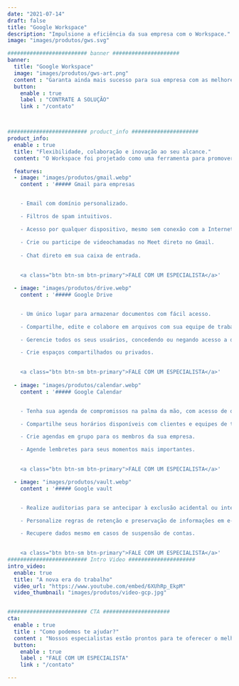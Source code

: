 ```yaml
---
date: "2021-07-14"
draft: false
title: "Google Workspace"
description: "Impulsione a eficiência da sua empresa com o Workspace."
image: "images/produtos/gws.svg"

######################### banner #####################
banner:
  title: "Google Workspace"
  image: "images/produtos/gws-art.png"
  content : "Garanta ainda mais sucesso para sua empresa com as melhores ferramentas de produtividade do mercado, aumentando a eficiência para suas equipes com soluções personalizadas.<br>Conte com a FuncCloud para implementar workspace."
  button:
    enable : true
    label : "CONTRATE A SOLUÇÃO"
    link : "/contato"



######################### product_info #####################
product_info:
  enable : true
  title: "Flexibilidade, colaboração e inovação ao seu alcance."
  content: "O Workspace foi projetado como uma ferramenta para promover o trabalho em equipe, agilizar a comunicação e suas atividades diárias. Com ferramentas intuitivas para o local de trabalho e atualizações em tempo real, as pessoas podem transformar o trabalho em equipe." 

  features:
  - image: "images/produtos/gmail.webp"
    content : '##### Gmail para empresas


    - Email com domínio personalizado.

    - Filtros de spam intuitivos.

    - Acesso por qualquer dispositivo, mesmo sem conexão com a Internet.

    - Crie ou participe de videochamadas no Meet direto no Gmail.
    
    - Chat direto em sua caixa de entrada.
    
    
    <a class="btn btn-sm btn-primary">FALE COM UM ESPECIALISTA</a>'

  - image: "images/produtos/drive.webp"
    content : '##### Google Drive


    - Um único lugar para armazenar documentos com fácil acesso.

    - Compartilhe, edite e colabore em arquivos com sua equipe de trabalho.

    - Gerencie todos os seus usuários, concedendo ou negando acesso a determinados arquivos.

    - Crie espaços compartilhados ou privados.

    
    <a class="btn btn-sm btn-primary">FALE COM UM ESPECIALISTA</a>'
  
  - image: "images/produtos/calendar.webp"
    content : '##### Google Calendar


    - Tenha sua agenda de compromissos na palma da mão, com acesso de qualquer dispositivo e lugar.

    - Compartilhe seus horários disponíveis com clientes e equipes de trabalho.

    - Crie agendas em grupo para os membros da sua empresa.

    - Agende lembretes para seus momentos mais importantes.

    
    <a class="btn btn-sm btn-primary">FALE COM UM ESPECIALISTA</a>'

  - image: "images/produtos/vault.webp"
    content : '##### Google vault


    - Realize auditorias para se antecipar à exclusão acidental ou intencional de dados empresariais.

    - Personalize regras de retenção e preservação de informações em e-mails, chats e documentos.

    - Recupere dados mesmo em casos de suspensão de contas.

    
    <a class="btn btn-sm btn-primary">FALE COM UM ESPECIALISTA</a>'
######################### Intro Video #####################
intro_video:
  enable: true
  title: "A nova era do trabalho"
  video_url: "https://www.youtube.com/embed/6XUhRp_EkpM"
  video_thumbnail: "images/produtos/video-gcp.jpg"


######################### CTA #####################
cta:
  enable : true
  title : "Como podemos te ajudar?"
  content : "Nossos especialistas estão prontos para te oferecer o melhor para o seu negócio."
  button:
    enable : true
    label : "FALE COM UM ESPECIALISTA"
    link : "/contato"

---
```

